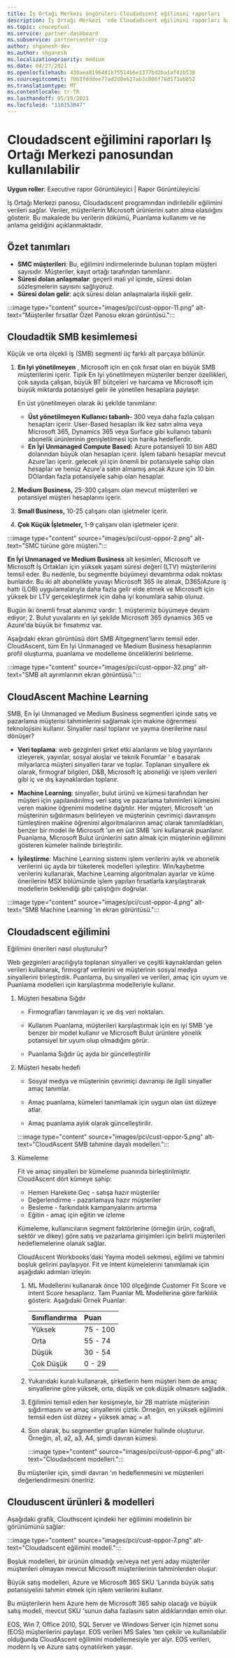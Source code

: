 ```yaml
---
title: İş Ortağı Merkezi öngörüleri-Cloudadscent eğilimini raporları
description: Iş Ortağı Merkezi 'nde Cloudadscent eğilimini raporları hakkında bilgi edinin. Microsoft ürünlerini satın almak için bir müşterinin eğilimini hakkında bilgiler içerir.
ms.topic: conceptual
ms.service: partner-dashboard
ms.subservice: partnercenter-csp
author: shganesh-dev
ms.author: shganesh
ms.localizationpriority: medium
ms.date: 04/27/2021
ms.openlocfilehash: 430aea81964d1b75514b6e1377bd2ba1af41b538
ms.sourcegitcommit: 7063fdddee77ad2d8e627ab3c806f76d173ab652
ms.translationtype: MT
ms.contentlocale: tr-TR
ms.lasthandoff: 05/19/2021
ms.locfileid: "110153047"
---
```

# <a name="cloudascent-propensity-reports-available-from-partner-center-dashboard"></a>Cloudadscent eğilimini raporları Iş Ortağı Merkezi panosundan kullanılabilir

**Uygun roller**: Executive rapor Görüntüleyici | Rapor Görüntüleyicisi

Iş Ortağı Merkezi panosu, Cloudadscent programından indirilebilir eğilimini verileri sağlar. Veriler, müşterilerin Microsoft ürünlerini satın alma olasılığını gösterir.  Bu makalede bu verilerin dökümü, Puanlama kullanımı ve ne anlama geldiğini açıklanmaktadır.

## <a name="summary-definitions"></a>Özet tanımları

- **SMC müşterileri**: Bu, eğilimini indirmelerinde bulunan toplam müşteri sayısıdır.  Müşteriler, kayıt ortağı tarafından tanımlanır.
- **Süresi dolan anlaşmalar**: geçerli mali yıl içinde, süresi dolan sözleşmelerin sayısını sağlıyoruz.
- **Süresi dolan gelir**: açık süresi dolan anlaşmalarla ilişkili gelir.

:::image type="content" source="images/pci/cust-oppor-11.png" alt-text="Müşteriler fırsatlar Özet Panosu ekran görüntüsü.":::

## <a name="cloudascent-smb-segmentation"></a>Cloudadtik SMB kesimlemesi

Küçük ve orta ölçekli iş (SMB) segmenti üç farklı alt parçaya bölünür.

1. **En Iyi yönetilmeyen** , Microsoft için en çok fırsat olan en büyük SMB müşterilerini içerir. Tipik En Iyi yönetilmeyen müşteriler benzer özellikleri, çok sayıda çalışan, büyük BT bütçeleri ve harcama ve Microsoft için büyük miktarda potansiyel gelir ile yönetilen hesaplara paylaşır.

   En üst yönetilmeyen olarak iki şekilde tanımlanır:

   - **Üst yönetilmeyen Kullanıcı tabanlı**– 300 veya daha fazla çalışan hesapları içerir. User-Based hesapları ilk kez satın alma veya Microsoft 365, Dynamics 365 veya Surface gibi kullanıcı tabanlı abonelik ürünlerinin genişletilmesi için harika hedeflerdir.
   - **En İyi Unmanaged Compute Based:** Azure potansiyeli 10 bin ABD dolarından büyük olan hesapları içerir. İşlem tabanlı hesaplar mevcut Azure'ları içerir. gelecek yıl için önemli bir potansiyele sahip olan hesaplar ve henüz Azure'a satın almamış ancak Azure için 10 bin DOlardan fazla potansiyele sahip olan hesaplar.

2. **Medium Business,** 25-300 çalışanı olan mevcut müşterileri ve potansiyel müşteri hesaplarını içerir.

3. **Small Business,** 10-25 çalışanı olan işletmeler içerir.

4. **Çok Küçük İşletmeler,** 1-9 çalışanı olan işletmeler içerir.

:::image type="content" source="images/pci/cust-oppor-2.png" alt-text="SMC türüne göre müşteri.":::

**En İyi Unmanaged** **ve Medium Business** alt kesimleri, Microsoft ve Microsoft İş Ortakları için yüksek yaşam süresi değeri (LTV) müşterilerini temsil eder. Bu nedenle, bu segmentte büyümeyi devamtırma odak noktası bunlardır. Bu iki alt abonelikte yuvayı Microsoft 365 ile almak, D365/Azure iş hattı (LOB) uygulamalarıyla daha fazla gelir elde etmek ve Microsoft için yüksek bir LTV gerçekleştirmek için daha iyi konumlara sahip oluruz.

Bugün iki önemli fırsat alanımız vardır: 1. müşterimiz büyümeye devam ediyor; 2. Bulut yuvalarını en iyi şekilde Microsoft 365 dynamics 365 ve Azure'da büyük bir fırsatımız var.

Aşağıdaki ekran görüntüsü dört SMB Altgegment'larını temsil eder. CloudAscent, tüm En İyi Unmanaged ve Medium Business hesaplarının profil oluşturma, puanlama ve modelleme önceliklerini belirleme.

:::image type="content" source="images/pci/cust-oppor-32.png" alt-text="SMB alt ayrımlarının ekran görüntüsü.":::

## <a name="cloudascent-machine-learning"></a>CloudAscent Machine Learning

SMB, En İyi Unmanaged ve Medium Business segmentleri içinde satış ve pazarlama müşterisi tahminlerini sağlamak için makine öğrenmesi teknolojisini kullanır. Sinyaller nasıl toplanır ve yayma önerilerine nasıl dönüşer?

- **Veri toplama**: web gezginleri şirket etki alanlarını ve blog yayınlarını izleyerek, yayınlar, sosyal akışlar ve teknik Forumlar ' e basarak milyarlarca müşteri sinyalleri tarar ve toplar.  Toplanan sinyallere ek olarak, firmograf bilgileri, D&B, Microsoft Iç aboneliği ve işlem verileri gibi iç ve dış kaynaklardan toplanır.

- **Machine Learning**: sinyaller, bulut ürünü ve kümesi tarafından her müşteri için yapılandırılmış veri satış ve pazarlama tahminleri kümesini veren makine öğrenimi modeline dağıtılır.  Her müşteri, Microsoft 'un müşterinin sığdırmasını belirleyen ve müşterinin çevrimiçi davranışını tümleştiren makine öğrenimi algoritmalarının amaç olarak tanımladıkları, benzer bir model ile Microsoft 'un en üst SMB 'sini kullanarak puanlanır. Puanlama, Microsoft Bulut ürünlerini satın almak için müşterinin eğilimini gösteren kümeler halinde birleştirilir.

- **İyileştirme**: Machine Learning sistemi işlem verilerini aylık ve abonelik verilerini üç ayda bir tüketerek modelleri iyileştirir.  Win/kaybetme verilerini kullanarak, Machine Learning algoritmaları ayarlar ve küme önerilerini MSX bölümünde işlem yapılan fırsatlarla karşılaştırarak modellerin beklendiği gibi çalıştığını doğrular.

:::image type="content" source="images/pci/cust-oppor-4.png" alt-text="SMB Machine Learning 'in ekran görüntüsü.":::

## <a name="cloudascent-propensity"></a>Cloudadscent eğilimini

Eğilimini önerileri nasıl oluşturulur?

Web gezginleri aracılığıyla toplanan sinyalleri ve çeşitli kaynaklardan gelen verileri kullanarak, firmograf verilerini ve müşterinin sosyal medya sinyallerini birleştirdik.  Puanlama, bu sinyalleri ve verileri, amaç için uyum ve Puanlama modelleri için karşılaştırma modelleriyle kullanır.

1. Müşteri hesabına Sığdır

   - Firmografları tanımlayan iç ve dış veri noktaları.

   - Kullanım Puanlama, müşterileri karşılaştırmak için en iyi SMB 'ye benzer bir model kullanır ve Microsoft Bulut ürünlere yönelik potansiyel bir uyum olup olmadığını görür.

   - Puanlama Sığdır üç ayda bir güncelleştirilir

2. Müşteri hesabı hedefi

   - Sosyal medya ve müşterinin çevrimiçi davranışı ile ilgili sinyaller amaç tanımlar.

   - Amaç puanlama, kümeleri tanımlamak için uygun olan üst düzeye atlar.

   - Amaç puanlama aylık olarak güncelleştirilir.

   :::image type="content" source="images/pci/cust-oppor-5.png" alt-text="CloudAscent SMB tahmine dayalı modelleri.":::

3. Kümeleme

   Fit ve amaç sinyalleri bir kümeleme puanında birleştirilmiştir. CloudAscent dört kümeye sahip:

      - Hemen Harekete Geç - satışa hazır müşteriler
      - Değerlendirme - pazarlamaya hazır müşteriler
      - Besleme - farkındalık kampanyalarını artırma
      - Eğitin - amaç için eğitin ve izleme

   Kümeleme, kullanıcıların segment faktörlerine (örneğin ürün, coğrafi, sektör ve dikey) göre satış ve pazarlama girişimleri için belirli müşterileri hedeflemelerine olanak sağlar.

   CloudAscent Workbooks'daki Yayma modeli sekmesi, eğilimi ve tahmini boşluk gelirini paylaşıyor.  Fit ve Intent kümelelerini tanımlamak için aşağıdaki adımları izleyin:

      1. ML Modellerini kullanarak önce 100 ölçeğinde Customer Fit Score ve intent Score hesaplarız.  Tam Puanlar ML Modellerine göre farklılık gösterir.  Aşağıdaki Örnek Puanlar:

         |**Sınıflandırma**|**Puan**|
         |---------|:---------|
         |Yüksek|75 - 100|
         |Orta|55 - 74|
         |Düşük|30 - 54|
         |Çok Düşük|0 - 29|

      2. Yukarıdaki kuralı kullanarak, şirketlerin hem müşteri hem de amaç sinyallerine göre yüksek, orta, düşük ve çok düşük olmasını sağladık.

      3. Eğilimini temsil eden her kesişmeyle, bir 2B matriste müşterinin sığdırmasını ve amaç sinyallerini çiztik. Örneğin, en yüksek eğilimini temsil eden üst düzey + yüksek amaç = a1.

      4. Son olarak, bu segmentler grupları kümeler halinde oluşturur.  Örneğin, a1, a2, a3, A4, şimdi davran kümesi.

         :::image type="content" source="images/pci/cust-oppor-6.png" alt-text="Cloudadscent modelleri.":::

   Bu müşteriler için, şimdi davran 'ın hedeflenmesini ve müşterileri değerlendirmesini öneririz.

## <a name="cloudascent-products--models"></a>Clouduscent ürünleri & modelleri

Aşağıdaki grafik, Clouthscent içindeki her eğilimini modelinin bir görünümünü sağlar:

:::image type="content" source="images/pci/cust-oppor-7.png" alt-text="Cloudadscent eğilimini modeli.":::

Boşluk modelleri, bir ürünün olmadığı ve/veya net yeni aday müşteriler müşterileri olmayan mevcut Microsoft müşterilerinin tahminlerden oluşur.

Büyük satış modelleri, Azure ve Microsoft 365 SKU 'Larında büyük satış potansiyelini tahmin etmek için işlem verilerini kullanır.

Bu müşterilerin hem Azure hem de Microsoft 365 sahip olacağı ve büyük satış modeli, mevcut SKU 'sunun daha fazlasını satın aldıklarından emin olur.

EOS, Win 7, Office 2010, SQL Server ve Windows Server için hizmet sonu (EOS) müşterilerini paylaşır. EOS verileri MS Sales 'ten çekilir ve kullanılabilir olduğunda CloudAscent eğilimini modellemesiyle yer alýr. EOS verileri, modern Iş ve Azure satış oynatılırken yaşar.
